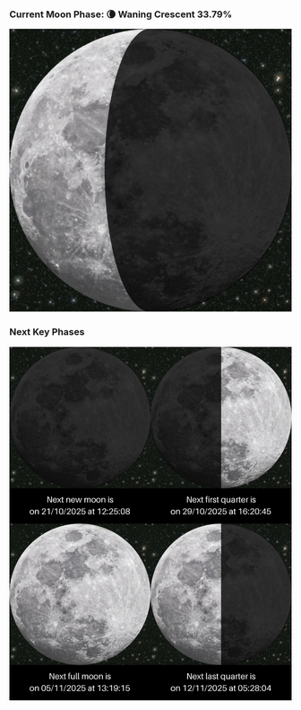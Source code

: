 ### Current Moon Phase: 🌘 Waning Crescent 33.79%
![Moon Phase](moonphase.png)
### Next Key Phases
![Gallery](gallery.png)